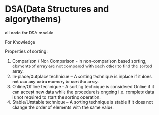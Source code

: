 # DSA(Data Structures and algorythems)
 all code for DSA module

 For Knowledge

Properties of sorting:

1. Comparison / Non Comparison - In non-comparison based sorting, elements of array are not compared with each other to find the sorted array. 
2. In-place/Outplace technique – A sorting technique is inplace if it does not use any extra memory to sort the array. 
3. Online/Offline technique – A sorting technique is considered Online if it can accept new data while the procedure is ongoing i.e. complete data is not required to   start the sorting operation. 
4. Stable/Unstable technique – A sorting technique is stable if it does not change the order of elements with the same value. 


